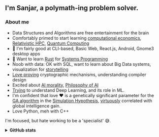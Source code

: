 ## I'm Sanjar, a polymath-ing problem solver.

<!--
**sanjarcode/sanjarcode** is a ✨ _special_ ✨ repository because its `README.md` (this file) appears on your GitHub profile.

Here are some ideas to get you started:

- 🤔 I’m looking for help with ...
- 💬 Ask me about ...
- 📫 How to reach me: ...
- 😄 Pronouns: ...
- ⚡ Fun fact: ...
-->
### About me
- Data Structures and Algorithms are free entertainment for the brain
- Comfortably primed to start learning [computational economics](https://twitter.com/AfaqSanjar/status/1396775355524866057), [Relativistic HPC](https://arxiv.org/pdf/0907.1579), [Quantum Computing](https://www.youtube.com/watch?v=UUpqnBzBMEE)
- 🔭 I'm fairly good at CLI-based, Basic Web, React.js, Android, Gnome3 desktop apps
- 🌱 Want to learn [Rust](<https://en.wikipedia.org/wiki/Rust_(programming_language)>) for [Systems Programming](https://hackernoon.com/systems-programming-d5917e41353f)
- Noob with data: OK with SQL, want to learn about Big Data systems, visualization for [storytelling](https://blog.presentation-company.com/data-visualization-vs.-data-storytelling-whats-the-difference)
- [Love proving](https://engineering.salesforce.com/solving-puzzles-to-protect-the-cloud-cto-taher-elgamal-on-his-role-at-salesforce-and-the-future-of-94c469b9ec0e?gi=54859065abc2) cryptographic mechanisms, understanding compiler design
- Excited about [AI morality](https://twitter.com/AfaqSanjar/status/1396086879703896066), [Philosophy of AI](http://64350135.weebly.com/objections.html)
- [Trying](https://twitter.com/AfaqSanjar/status/1396392595350196229) to understand Deep Learning, and its role in ML.
- I'm confident that love ❤️ is a genetically significant parameter for the [GA algorithm](https://www.youtube.com/watch?v=_Vxjh1QxApA) in the [Simulation Hypothesis](https://www.youtube.com/watch?v=UHlfe2HE_gQ), [virtuously](https://link.springer.com/article/10.1007/s10551-016-3174-y) correlated with global intelligence gain.
- Love Python, meh with C++

I'm focused, but hate working to be a 'specialist' 😅️.

<details>
  <summary><strong>GitHub stats</strong></summary>

<a href="https://github.com/anuraghazra/github-readme-stats">
  <img align="center" src="https://github-readme-stats.anuraghazra1.vercel.app/api?username=sanjarcode&show_icons=true&include_all_commits=true&theme=vue-dark&hide_border=true" alt="Anurag's github stats" />
</a>
<br/> <br/>
<a href="https://github.com/anuraghazra/github-readme-stats">
  <img align="center" src="https://github-readme-stats.anuraghazra1.vercel.app/api/top-langs/?username=sanjarcode&layout=compact&theme=vue-dark&hide_border=true" />
</a>
</details>
